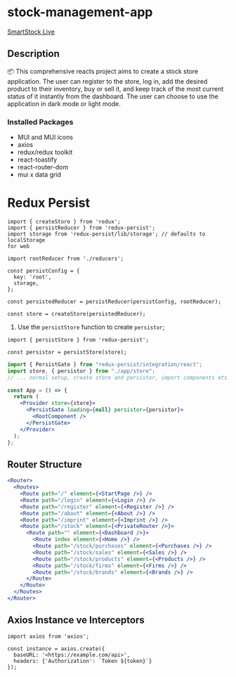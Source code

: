 # stock-management-app

 [SmartStock Live](https://smartstock-management.vercel.app/)

## Description
📦 This comprehensive reacts project aims to create a stock store application. The user can register to the store, log in, add the desired product to their inventory, buy or sell it, and keep track of the most current status of it instantly from the dashboard. The user can choose to use the application in dark mode or light mode. 


### Installed Packages

- MUI and MUI icons
- axios
- redux/redux toolkit
- react-toastify
- react-router-dom
- mui x data grid


# Redux Persist

```
import { createStore } from 'redux';
import { persistReducer } from 'redux-persist';
import storage from 'redux-persist/lib/storage'; // defaults to localStorage 
for web

import rootReducer from './reducers';

const persistConfig = {
  key: 'root',
  storage,
};

const persistedReducer = persistReducer(persistConfig, rootReducer);

const store = createStore(persistedReducer);

```

1. Use the `persistStore` function to create `persistor`;

```
import { persistStore } from 'redux-persist';

const persistor = persistStore(store);

```

```jsx
import { PersistGate } from "redux-persist/integration/react";
import store, { persistor } from "./app/store";
// ... normal setup, create store and persistor, import components etc.

const App = () => {
  return (
    <Provider store={store}>
      <PersistGate loading={null} persistor={persistor}>
        <RootComponent />
      </PersistGate>
    </Provider>
  );
};
```
## Router Structure 

```jsx
<Router>
  <Routes>
    <Route path="/" element={<StartPage />} />
    <Route path="/login" element={<Login />} />
    <Route path="/register" element={<Register />} />
    <Route path="/about" element={<About />} />
    <Route path="/imprint" element={<Imprint />} />
    <Route path="/stock" element={<PrivateRouter />}>
      <Route path="" element={<Dashboard />}>
        <Route index element={<Home />} />
        <Route path="/stock/purchases" element={<Purchases />} />
        <Route path="/stock/sales" element={<Sales />} />
        <Route path="/stock/products" element={<Products />} />
        <Route path="/stock/firms" element={<Firms />} />
        <Route path="/stock/brands" element={<Brands />} />
      </Route>
    </Route>
  </Routes>
</Router>
```


## Axios Instance ve Interceptors


```
import axios from 'axios';

const instance = axios.create({
  baseURL: '<https://example.com/api>',
  headers: {'Authorization': `Token ${token}`}
});

```
